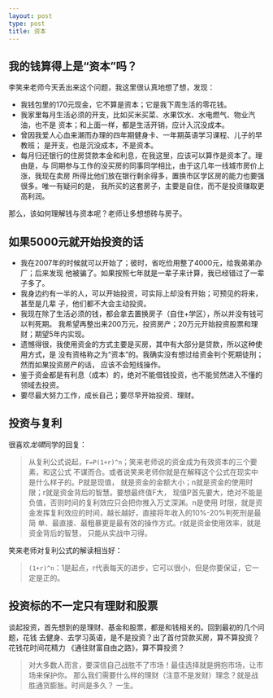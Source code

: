 ```yaml
---
layout: post
type: post
title: 资本
---
```



## 我的钱算得上是“资本”吗？

李笑来老师今天丢出来这个问题，我这里很认真地想了想，发现：

* 我钱包里的170元现金，它不算是资本；它是我下周生活的零花钱。
* 我家里每月生活必须的开支，比如买米买菜、水果饮水、水电燃气、物业汽油，也不是
  资本；和上面一样，都是生活开销，应计入沉没成本。
* 曾因我爱人心血来潮而办理的四年期健身卡、一年期英语学习课程、儿子的早教班；
  是开支，也是沉没成本，不是资本。
* 每月归还银行的住房贷款本金和利息，在我这里，应该可以算作是资本了。理由是，与
  同期参与工作的没买房的同事同学相比，由于这几年一线城市房价上涨，我现在卖房
  所得比他们放在银行剩余得多，置换市区学区房的能力也要强很多。唯一有疑问的是，
  我所买的这套房子，主要是自住，而不是投资赚取更高利润。

那么，该如何理解钱与资本呢？老师让多想想砖与房子。

## 如果5000元就开始投资的话

* 我在2007年的时候就可以开始了；彼时，省吃俭用整了4000元，给我弟弟办厂；后来发现
  他被骗了。如果按照七年就是一辈子来计算，我已经错过了一辈子多了。
* 我身边约有一半的人，可以开始投资，可实际上却没有开始；可预见的将来，甚至是几辈
  子，他们都不大会主动投资。
* 我现在除了生活必须的钱，都会拿去置换房子（自住+学区），所以并没有钱可以判死期。
  我希望再整出来200万元，投资房产；20万元开始投资股票和理财；期望5年内实现。
* 遗憾得很，我使用资金的方式主要是买房，其中有大部分是贷款，所以这种使用方式，是
  没有资格称之为“资本”的。我确实没有想过给资金判个死期徒刑；然而如果投资房产的话，
  应该不会短线操作。
* 鉴于资金都是有利息（成本）的，绝对不能借钱投资，也不能贸然进入不懂的领域去投资。
* 要尽最大努力工作，成长自己；要尽早开始投资、理财。

## 投资与复利

很喜欢*龙啸*同学的回复：

> 从复利公式说起，`F=P(1+r)^n`；笑来老师说的资金成为有效资本的三个要素，和这公式
  不谋而合。或者说笑来老师你就是在解释这个公式在现实中是什么样子的。P就是现值，
  就是资金的金额大小；n就是资金的使用时限；r就是资金背后的智慧。要想最终值F大，
  现值P首先要大，绝对不能是负值，否则时间的复利效应只会把你推入万丈深渊。n是使用
  时限，就是资金发挥复利效应的时间，越长越好，直接将年收入的10%-20%判死刑是最简
  单、最直接、最粗暴更是最有效的操作方式。r就是资金使用效率，就是资金背后的智慧，
  只能从实战中习得。

笑来老师对复利公式的解读相当好：

> `(1+r)^n`：1是起点，r代表每天的进步，它可以很小，但是你要保证，它一定是正的。

## 投资标的不一定只有理财和股票

谈起投资，首先想到的是理财、基金和股票，都是和钱相关的。回到最初的几个问题，花钱
去健身、去学习英语，是不是投资？出了首付贷款买房，算不算投资？花钱花时间花精力
《通往财富自由之路》，算不算投资？

> 对大多数人而言，要深信自己战胜不了市场！最佳选择就是拥抱市场，让市场来保护你。
  那么我们需要什么样的理财（注意不是发财）理念？就是战胜通货膨胀。时间是多久？
  一生。
